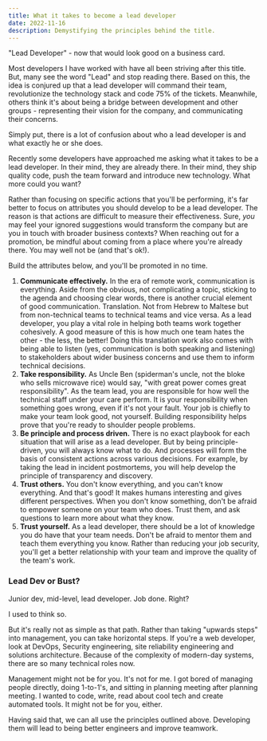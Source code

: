 ```yaml
---
title: What it takes to become a lead developer
date: 2022-11-16
description: Demystifying the principles behind the title.
---
```


"Lead Developer" - now that would look good on a business card.

Most developers I have worked with have all been striving after this title. But, many see the word "Lead" and stop reading there. Based on this, the idea is conjured up that a lead developer will command their team, revolutionize the technology stack and code 75% of the tickets. Meanwhile, others think it's about being a bridge between development and other groups - representing their vision for the company, and communicating their concerns.

Simply put, there is a lot of confusion about who a lead developer is and what exactly he or she does.

Recently some developers have approached me asking what it takes to be a lead developer. In their mind, they are already there. In their mind, they ship quality code, push the team forward and introduce new technology. What more could you want?

Rather than focusing on specific actions that you'll be performing, it's far better to focus on attributes you should develop to be a lead developer. The reason is that actions are difficult to measure their effectiveness. Sure, *you* may feel your ignored suggestions would transform the company but are you in touch with broader business contexts? When reaching out for a promotion, be mindful about coming from a place where you're already there. You may well not be (and that's ok!).

Build the attributes below, and you'll be promoted in no time.

1. **Communicate effectively.** In the era of remote work, communication is everything. Aside from the obvious, not complicating a topic, sticking to the agenda and choosing clear words, there is another crucial element of good communication. Translation. Not from Hebrew to Maltese but from non-technical teams to technical teams and vice versa. As a lead developer, you play a vital role in helping both teams work together cohesively. A good measure of this is how much one team hates the other - the less, the better! Doing this translation work also comes with being able to listen (yes, communication is both speaking and listening) to stakeholders about wider business concerns and use them to inform technical decisions.
2. **Take responsibility.** As Uncle Ben (spiderman's uncle, not the bloke who sells microwave rice) would say, "with great power comes great responsibility". As the team lead, you are responsible for how well the technical staff under your care perform. It is your responsibility when something goes wrong, even if it's not your fault. Your job is chiefly to make your team look good, not yourself. Building responsibility helps prove that you're ready to shoulder people problems.
3. **Be principle and process driven.** There is no exact playbook for each situation that will arise as a lead developer. But by being principle-driven, you will always know what to do. And processes will form the basis of consistent actions across various decisions. For example, by taking the lead in incident postmortems, you will help develop the principle of transparency and discovery.
4. **Trust others.** You don't know everything, and you can't know everything. And that's good! It makes humans interesting and gives different perspectives. When you don't know something, don't be afraid to empower someone on your team who does. Trust them, and ask questions to learn more about what they know.
5. **Trust yourself.** As a lead developer, there should be a lot of knowledge you do have that your team needs. Don't be afraid to mentor them and teach them everything you know. Rather than reducing your job security, you'll get a better relationship with your team and improve the quality of the team's work.

### Lead Dev or Bust?

Junior dev, mid-level, lead developer. Job done. Right?

I used to think so.

But it's really not as simple as that path. Rather than taking "upwards steps" into management, you can take horizontal steps. If you're a web developer, look at DevOps, Security engineering, site reliability engineering and solutions architecture. Because of the complexity of modern-day systems, there are so many technical roles now.

Management might not be for you. It's not for me. I got bored of managing people directly, doing 1-to-1's, and sitting in planning meeting after planning meeting. I wanted to code, write, read about cool tech and create automated tools. It might not be for you, either. 

Having said that, we can all use the principles outlined above. Developing them will lead to being better engineers and improve teamwork.